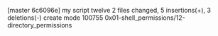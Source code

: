 [master 6c6096e] my script twelve
 2 files changed, 5 insertions(+), 3 deletions(-)
 create mode 100755 0x01-shell_permissions/12-directory_permissions
